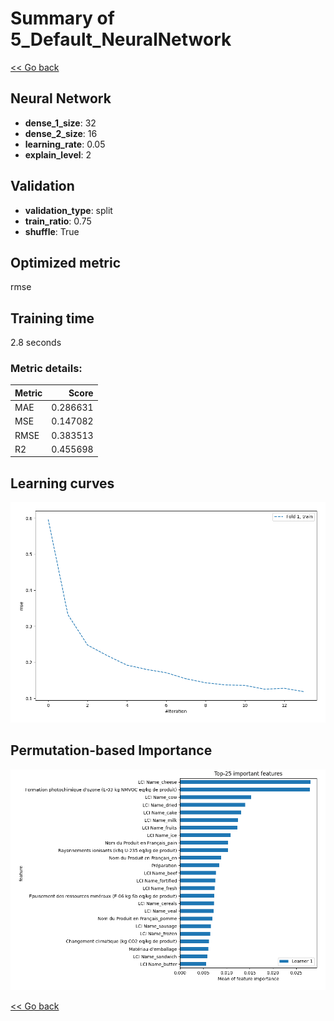 # Summary of 5_Default_NeuralNetwork

[<< Go back](../README.md)


## Neural Network
- **dense_1_size**: 32
- **dense_2_size**: 16
- **learning_rate**: 0.05
- **explain_level**: 2

## Validation
 - **validation_type**: split
 - **train_ratio**: 0.75
 - **shuffle**: True

## Optimized metric
rmse

## Training time

2.8 seconds

### Metric details:
| Metric   |    Score |
|:---------|---------:|
| MAE      | 0.286631 |
| MSE      | 0.147082 |
| RMSE     | 0.383513 |
| R2       | 0.455698 |



## Learning curves
![Learning curves](learning_curves.png)

## Permutation-based Importance
![Permutation-based Importance](permutation_importance.png)

[<< Go back](../README.md)
